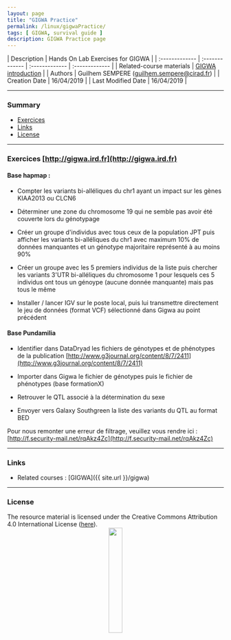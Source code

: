 ```yaml
---
layout: page
title: "GIGWA Practice"
permalink: /linux/gigwaPractice/
tags: [ GIGWA, survival guide ]
description: GIGWA Practice page
---
```


| Description | Hands On Lab Exercises for GIGWA |
| :------------- | :------------- | :------------- | :------------- |
| Related-course materials | [GIGWA introduction](https://southgreenplatform.github.io/trainings//GIGWA/) |
| Authors | Guilhem SEMPERE (guilhem.sempere@cirad.fr)  |
| Creation Date | 16/04/2019 |
| Last Modified Date | 16/04/2019 |


-----------------------

### Summary

* [Exercices](#practice-1)
* [Links](#links)
* [License](#license)


-----------------------


<a name="practice-1"></a>
### Exercices [http://gigwa.ird.fr](http://gigwa.ird.fr)



#### Base hapmap :

* Compter les variants bi-alléliques du chr1 ayant un impact sur les gènes KIAA2013 ou CLCN6

* Déterminer une zone du chromosome 19 qui ne semble pas avoir été couverte lors du génotypage

* Créer un groupe d'individus avec tous ceux de la population JPT puis afficher les variants bi-alléliques du chr1 avec maximum 10% de données manquantes et un génotype majoritaire représenté à au moins 90%

* Créer un groupe avec les 5 premiers individus de la liste puis chercher les variants 3'UTR bi-alléliques du chromosome 1 pour lesquels ces 5 individus ont tous un génoype (aucune donnée manquante) mais pas tous le même

* Installer / lancer IGV sur le poste local, puis lui transmettre directement le jeu de données (format VCF) sélectionné dans Gigwa au point précédent


#### Base Pundamilia

* Identifier dans DataDryad les fichiers de génotypes et de phénotypes de la publication
[http://www.g3journal.org/content/8/7/2411](http://www.g3journal.org/content/8/7/2411)

* Importer dans Gigwa le fichier de génotypes puis le fichier de phénotypes (base formationX)

* Retrouver le QTL associé à la détermination du sexe

* Envoyer vers Galaxy Southgreen la liste des variants du QTL au format BED


Pour nous remonter une erreur de filtrage, veuillez vous rendre ici : [http://f.security-mail.net/rqAkz4Zc](http://f.security-mail.net/rqAkz4Zc)



-----------------------

### Links
<a name="links"></a>

* Related courses : [GIGWA]({{ site.url }}/gigwa)

-----------------------

### License
<a name="license"></a>

<div>
The resource material is licensed under the Creative Commons Attribution 4.0 International License (<a href="http://creativecommons.org/licenses/by-nc-sa/4.0/">here</a>).
<center><img width="25%" class="img-responsive" src="http://creativecommons.org.nz/wp-content/uploads/2012/05/by-nc-sa1.png"/>
</center>
</div>
                  
 
